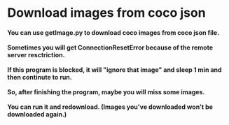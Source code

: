 # Download images from coco json 

<h4>You can use getImage.py to download coco images from coco json file.</br></br>
Sometimes you will get ConnectionResetError because of the remote server resctriction.</br></br>
If this program is blocked, it will "ignore that image" and sleep 1 min and then continute to run.</br></br>
So, after finishing the program, maybe you will miss some images.</br></br>
You can run it and redownload. (Images you've downloaded won't be downloaded again.)</h4>
